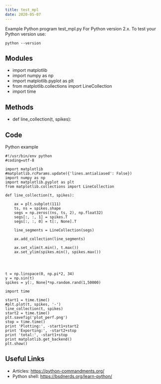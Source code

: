 ```yaml
---
title: test_mpl
date: 2020-05-07
---
```

Example Python program test_mpl.py
For Python version 2.x.
To test your Python version use:

    python --version

## Modules

* import matplotlib
* import numpy as np
* import matplotlib.pyplot as plt
* from matplotlib.collections import LineCollection
* import time

## Methods

* def line_collection(t, spikes):

## Code

Python example

    #!/usr/bin/env python
    #coding=utf-8
    
    import matplotlib
    #matplotlib.rcParams.update({'lines.antialiased': False})
    import numpy as np
    import matplotlib.pyplot as plt
    from matplotlib.collections import LineCollection
    
    def line_collection(t, spikes):
    
        ax = plt.subplot(111)
        ts, ns = spikes.shape
        segs = np.zeros((ns, ts, 2), np.float32)
        segs[:, :, 1] = spikes.T
        segs[:, :, 0] = t[:, None].T
    
        line_segments = LineCollection(segs)
    
        ax.add_collection(line_segments)
        
        ax.set_xlim(t.min(), t.max())
        ax.set_ylim(spikes.min(), spikes.max())
        
    
    
    
    t = np.linspace(0, np.pi*2, 34)
    y = np.sin(t) 
    spikes = y[:, None]*np.random.rand(1,50000)
    
    import time
    
    start1 = time.time()
    #plt.plot(t, spikes, '-')
    line_collection(t, spikes)
    start2 = time.time()
    plt.savefig('plot_perf.png')
    stop = time.time()
    print 'Plotting:', -start1+start2 
    print 'Exporting:', -start2+stop
    print 'total:', -start1+stop
    print matplotlib.get_backend()
    plt.show()

## Useful Links

- Articles: https://python-commandments.org/
- Python shell: https://bsdnerds.org/learn-python/
